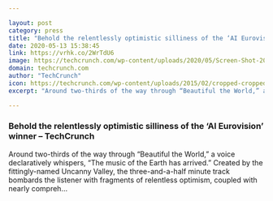```yaml
---

layout: post
category: press
title: "Behold the relentlessly optimistic silliness of the ‘AI Eurovision’ winner"
date: 2020-05-13 15:38:45
link: https://vrhk.co/2WrTdU6
image: https://techcrunch.com/wp-content/uploads/2020/05/Screen-Shot-2020-05-13-at-11.15.09-AM.jpg?w=727
domain: techcrunch.com
author: "TechCrunch"
icon: https://techcrunch.com/wp-content/uploads/2015/02/cropped-cropped-favicon-gradient.png?w=180
excerpt: "Around two-thirds of the way through “Beautiful the World,” a voice declaratively whispers, “The music of the Earth has arrived.” Created by the fittingly-named Uncanny Valley, the three-and-a-half minute track bombards the listener with fragments of relentless optimism, coupled with nearly compreh…"

---
```


### Behold the relentlessly optimistic silliness of the ‘AI Eurovision’ winner – TechCrunch

Around two-thirds of the way through “Beautiful the World,” a voice declaratively whispers, “The music of the Earth has arrived.” Created by the fittingly-named Uncanny Valley, the three-and-a-half minute track bombards the listener with fragments of relentless optimism, coupled with nearly compreh…